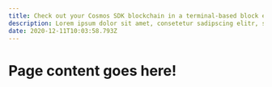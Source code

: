 ```yaml
---
title: Check out your Cosmos SDK blockchain in a terminal-based block explorer
description: Lorem ipsum dolor sit amet, consetetur sadipscing elitr, sed diam nonumy eirmod tempor invidunt ut labore et dolore magna aliquyam erat, sed diam voluptua. At vero eos...
date: 2020-12-11T10:03:58.793Z
---
```


# Page content goes here!
